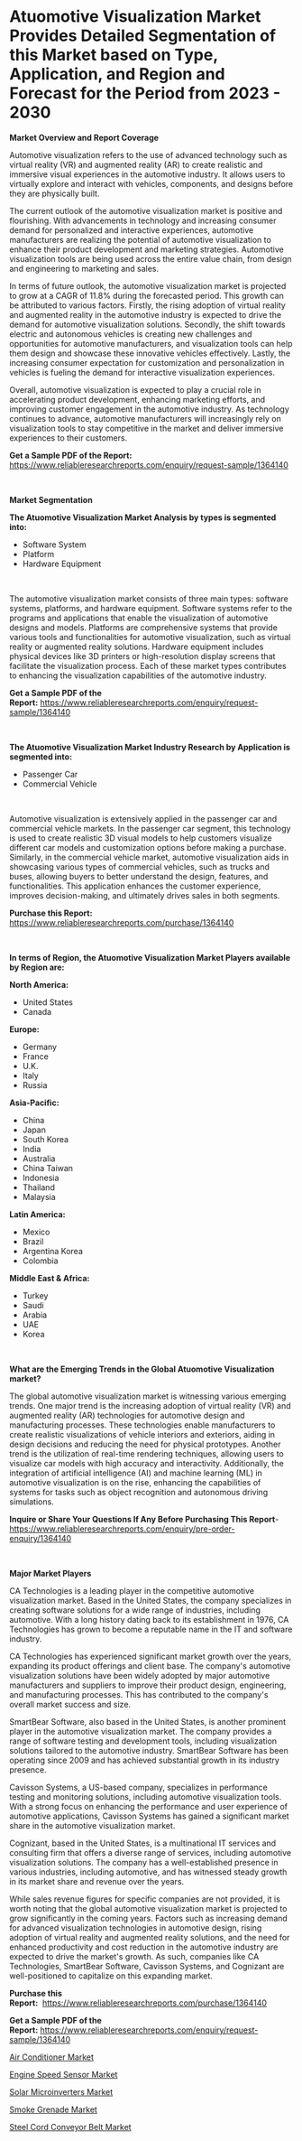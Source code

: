 <p><h1>Atuomotive Visualization Market Provides Detailed Segmentation of this Market based on Type, Application, and Region and Forecast for the Period from 2023 - 2030</h1></p><p><strong>Market Overview and Report Coverage</strong></p>
<p><p>Automotive visualization refers to the use of advanced technology such as virtual reality (VR) and augmented reality (AR) to create realistic and immersive visual experiences in the automotive industry. It allows users to virtually explore and interact with vehicles, components, and designs before they are physically built.</p><p>The current outlook of the automotive visualization market is positive and flourishing. With advancements in technology and increasing consumer demand for personalized and interactive experiences, automotive manufacturers are realizing the potential of automotive visualization to enhance their product development and marketing strategies. Automotive visualization tools are being used across the entire value chain, from design and engineering to marketing and sales.</p><p>In terms of future outlook, the automotive visualization market is projected to grow at a CAGR of 11.8% during the forecasted period. This growth can be attributed to various factors. Firstly, the rising adoption of virtual reality and augmented reality in the automotive industry is expected to drive the demand for automotive visualization solutions. Secondly, the shift towards electric and autonomous vehicles is creating new challenges and opportunities for automotive manufacturers, and visualization tools can help them design and showcase these innovative vehicles effectively. Lastly, the increasing consumer expectation for customization and personalization in vehicles is fueling the demand for interactive visualization experiences.</p><p>Overall, automotive visualization is expected to play a crucial role in accelerating product development, enhancing marketing efforts, and improving customer engagement in the automotive industry. As technology continues to advance, automotive manufacturers will increasingly rely on visualization tools to stay competitive in the market and deliver immersive experiences to their customers.</p></p>
<p><strong>Get a Sample PDF of the Report:</strong> <a href="https://www.reliableresearchreports.com/enquiry/request-sample/1364140">https://www.reliableresearchreports.com/enquiry/request-sample/1364140</a></p>
<p>&nbsp;</p>
<p><strong>Market Segmentation</strong></p>
<p><strong>The Atuomotive Visualization Market Analysis by types is segmented into:</strong></p>
<p><ul><li>Software System</li><li>Platform</li><li>Hardware Equipment</li></ul></p>
<p>&nbsp;</p>
<p><p>The automotive visualization market consists of three main types: software systems, platforms, and hardware equipment. Software systems refer to the programs and applications that enable the visualization of automotive designs and models. Platforms are comprehensive systems that provide various tools and functionalities for automotive visualization, such as virtual reality or augmented reality solutions. Hardware equipment includes physical devices like 3D printers or high-resolution display screens that facilitate the visualization process. Each of these market types contributes to enhancing the visualization capabilities of the automotive industry.</p></p>
<p><strong>Get a Sample PDF of the Report:</strong>&nbsp;<a href="https://www.reliableresearchreports.com/enquiry/request-sample/1364140">https://www.reliableresearchreports.com/enquiry/request-sample/1364140</a></p>
<p>&nbsp;</p>
<p><strong>The Atuomotive Visualization Market Industry Research by Application is segmented into:</strong></p>
<p><ul><li>Passenger Car</li><li>Commercial Vehicle</li></ul></p>
<p>&nbsp;</p>
<p><p>Automotive visualization is extensively applied in the passenger car and commercial vehicle markets. In the passenger car segment, this technology is used to create realistic 3D visual models to help customers visualize different car models and customization options before making a purchase. Similarly, in the commercial vehicle market, automotive visualization aids in showcasing various types of commercial vehicles, such as trucks and buses, allowing buyers to better understand the design, features, and functionalities. This application enhances the customer experience, improves decision-making, and ultimately drives sales in both segments.</p></p>
<p><strong>Purchase this Report:</strong>&nbsp; <a href="https://www.reliableresearchreports.com/purchase/1364140">https://www.reliableresearchreports.com/purchase/1364140</a></p>
<p>&nbsp;</p>
<p><strong>In terms of Region, the Atuomotive Visualization Market Players available by Region are:</strong></p>
<p>
    <p> <strong> North America: </strong>
        <ul>
            <li>United States</li>
            <li>Canada</li>
        </ul>
        </p> 
    <p> <strong> Europe: </strong>
        <ul>
            <li>Germany</li>
            <li>France</li>
            <li>U.K.</li>
            <li>Italy</li>
            <li>Russia</li>
        </ul>
        </p> 
    <p> <strong> Asia-Pacific: </strong>
        <ul>
            <li>China</li>
            <li>Japan</li>
            <li>South Korea</li>
            <li>India</li>
            <li>Australia</li>
            <li>China Taiwan</li>
            <li>Indonesia</li>
            <li>Thailand</li>
            <li>Malaysia</li>
        </ul>
        </p> 
    <p> <strong> Latin America: </strong>
        <ul>
            <li>Mexico</li>
            <li>Brazil</li>
            <li>Argentina Korea</li>
            <li>Colombia</li>
        </ul>
        </p> 
    <p> <strong> Middle East & Africa: </strong>
        <ul>
            <li>Turkey</li>
            <li>Saudi</li>
            <li>Arabia</li>
            <li>UAE</li>
            <li>Korea</li>
        </ul>
    </p>
    </p>
<p>&nbsp;</p>
<p><strong>What are the Emerging Trends in the Global Atuomotive Visualization market?</strong></p>
<p><p>The global automotive visualization market is witnessing various emerging trends. One major trend is the increasing adoption of virtual reality (VR) and augmented reality (AR) technologies for automotive design and manufacturing processes. These technologies enable manufacturers to create realistic visualizations of vehicle interiors and exteriors, aiding in design decisions and reducing the need for physical prototypes. Another trend is the utilization of real-time rendering techniques, allowing users to visualize car models with high accuracy and interactivity. Additionally, the integration of artificial intelligence (AI) and machine learning (ML) in automotive visualization is on the rise, enhancing the capabilities of systems for tasks such as object recognition and autonomous driving simulations.</p></p>
<p><strong>Inquire or Share Your Questions If Any Before Purchasing This Report</strong>- <a href="https://www.reliableresearchreports.com/enquiry/pre-order-enquiry/1364140">https://www.reliableresearchreports.com/enquiry/pre-order-enquiry/1364140</a></p>
<p>&nbsp;</p>
<p><strong>Major Market Players</strong></p>
<p><p>CA Technologies is a leading player in the competitive automotive visualization market. Based in the United States, the company specializes in creating software solutions for a wide range of industries, including automotive. With a long history dating back to its establishment in 1976, CA Technologies has grown to become a reputable name in the IT and software industry.</p><p>CA Technologies has experienced significant market growth over the years, expanding its product offerings and client base. The company's automotive visualization solutions have been widely adopted by major automotive manufacturers and suppliers to improve their product design, engineering, and manufacturing processes. This has contributed to the company's overall market success and size.</p><p>SmartBear Software, also based in the United States, is another prominent player in the automotive visualization market. The company provides a range of software testing and development tools, including visualization solutions tailored to the automotive industry. SmartBear Software has been operating since 2009 and has achieved substantial growth in its industry presence.</p><p>Cavisson Systems, a US-based company, specializes in performance testing and monitoring solutions, including automotive visualization tools. With a strong focus on enhancing the performance and user experience of automotive applications, Cavisson Systems has gained a significant market share in the automotive visualization market.</p><p>Cognizant, based in the United States, is a multinational IT services and consulting firm that offers a diverse range of services, including automotive visualization solutions. The company has a well-established presence in various industries, including automotive, and has witnessed steady growth in its market share and revenue over the years.</p><p>While sales revenue figures for specific companies are not provided, it is worth noting that the global automotive visualization market is projected to grow significantly in the coming years. Factors such as increasing demand for advanced visualization technologies in automotive design, rising adoption of virtual reality and augmented reality solutions, and the need for enhanced productivity and cost reduction in the automotive industry are expected to drive the market's growth. As such, companies like CA Technologies, SmartBear Software, Cavisson Systems, and Cognizant are well-positioned to capitalize on this expanding market.</p></p>
<p><strong>Purchase this Report:</strong>&nbsp;&nbsp;<a href="https://www.reliableresearchreports.com/purchase/1364140">https://www.reliableresearchreports.com/purchase/1364140</a></p>
<p></p>
<p><strong>Get a Sample PDF of the Report:</strong>&nbsp;<a href="https://www.reliableresearchreports.com/enquiry/request-sample/1364140">https://www.reliableresearchreports.com/enquiry/request-sample/1364140</a></p>
<p><p><a href="https://medium.com/@jackybrekke/air-conditioner-nbsp-market-focuses-on-market-share-size-and-projected-forecast-till-2030-a35fe5abf039">Air Conditioner Market</a></p><p><a href="https://www.linkedin.com/pulse/engine-speed-sensor-market-size-2023-2030-global-industrial-l6kve/">Engine Speed Sensor Market</a></p><p><a href="https://www.linkedin.com/pulse/solar-microinverters-market-research-report-provides-thorough-obpae/">Solar Microinverters Market</a></p><p><a href="https://www.linkedin.com/pulse/smoke-grenade-market-insights-players-forecast-till-2030-creatorun-tsh4e/">Smoke Grenade Market</a></p><p><a href="https://medium.com/@deronwisoky1977/steel-cord-conveyor-belt-market-size-and-market-trends-complete-industry-overview-2023-to-2030-b5ad3de355e2">Steel Cord Conveyor Belt Market</a></p></p>